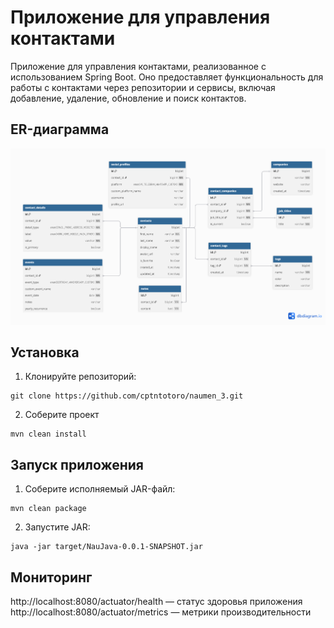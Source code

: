 # Приложение для управления контактами
Приложение для управления контактами, реализованное с использованием Spring Boot. Оно предоставляет функциональность для работы с контактами через репозитории и сервисы, включая добавление, удаление, обновление и поиск контактов.

## ER-диаграмма
![](er-diagram.png)

## Установка
1. Клонируйте репозиторий:
```
git clone https://github.com/cptntotoro/naumen_3.git
```
2. Соберите проект
```
mvn clean install
```

## Запуск приложения
1. Соберите исполняемый JAR-файл:
```
mvn clean package
```
2. Запустите JAR:
```
java -jar target/NauJava-0.0.1-SNAPSHOT.jar
```

## Мониторинг
http://localhost:8080/actuator/health — статус здоровья приложения
http://localhost:8080/actuator/metrics — метрики производительности